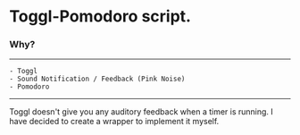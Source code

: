 # Toggl-Pomodoro script.



### Why?
---
    - Toggl
    - Sound Notification / Feedback (Pink Noise)
    - Pomodoro


---

Toggl doesn't give you any auditory feedback when a timer is running. I have decided to create a wrapper to implement it myself.